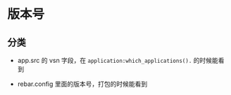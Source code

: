 # 版本号

## 分类

- app.src 的 vsn 字段，在 `application:which_applications().` 的时候能看到

- rebar.config 里面的版本号，打包的时候能看到
